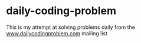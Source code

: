# daily-coding-problem
This is my attempt at solving problems daily from the www.dailycodingproblem.com mailing list
